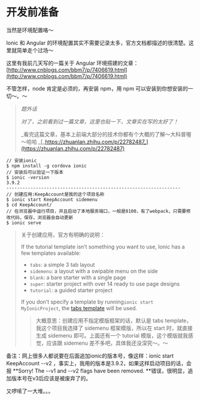 # 开发前准备

当然是环境配置咯～

Ionic 和 Angular 的环境配置其实不需要记录太多，官方文档都描述的很清楚。这里就简单走个过场～

这里有我前几天写的一篇关于 Angular 环境搭建的文章： [http://www.cnblogs.com/bbm7/p/7406619.html](http://www.cnblogs.com/bbm7/p/7406619.html)

不管怎样，node 肯定是必须的，再安装 npm，用 npm 可以安装到你想安装的一切～。～

> _题外话_
>
> _对了，之前看到过一篇文章，这里也贴一下，文章实在写的太好了！_
>
> _看完这篇文章，基本上前端大部分的技术你都有个大概的了解～大科普喔～哈哈 _[_https://zhuanlan.zhihu.com/p/22782487_](https://zhuanlan.zhihu.com/p/22782487)

```
// 安装ionic
$ npm install -g cordova ionic
// 安装后可以验证一下版本
$ ionic -version
3.9.2
-----------------------------------------------------------------
// 创建应用:KeepAccount是我的这个项目名称
$ ionic start KeepAccount sidemenu
$ cd KeepAccount/
// 在浏览器中运行项目，并且启动了本地服务端口，一般是8100，有了webpack，只需要修改代码，保存，浏览器会自动更新
$ ionic serve
```

> 关于创建应用，官方有明确的说明：
>
> If the tutorial template isn’t something you want to use, Ionic has a few templates available:
>
> * `tabs`: a simple 3 tab layout 
> * `sidemenu`: a layout with a swipable menu on the side
> * `blank`: a bare starter with a single page
> * `super`: starter project with over 14 ready to use page designs
> * `tutorial`: a guided starter project
>
> If you don’t specify a template by running`ionic start MyIonicProject`, the [tabs template](https://github.com/ionic-team/ionic2-starter-tabs) will be used.
>
> > 大概意思：创建应用不指定模版框架的话，默认是 tabs template，我这个项目我选择了 sidemenu 框架模版，所以在 start 时，就直接生成 sidemenu 即可。上面还有一个 tutorial 模版，这个模版就我感觉，应该跟 sidemenu 差不多吧，具体我还没深究～。～

备注：网上很多人都说要在后面追加ionic的版本号，像这样：ionic start KeepAccount --v2 ，事实上，我用的版本是3.9.2，如果这样启动项目的话，会报 **Sorry! The --v1 and --v2 flags have been removed. **错误，很明显，追加版本号在v3后应该是被废弃了的。

又啰嗦了一大堆。。。

